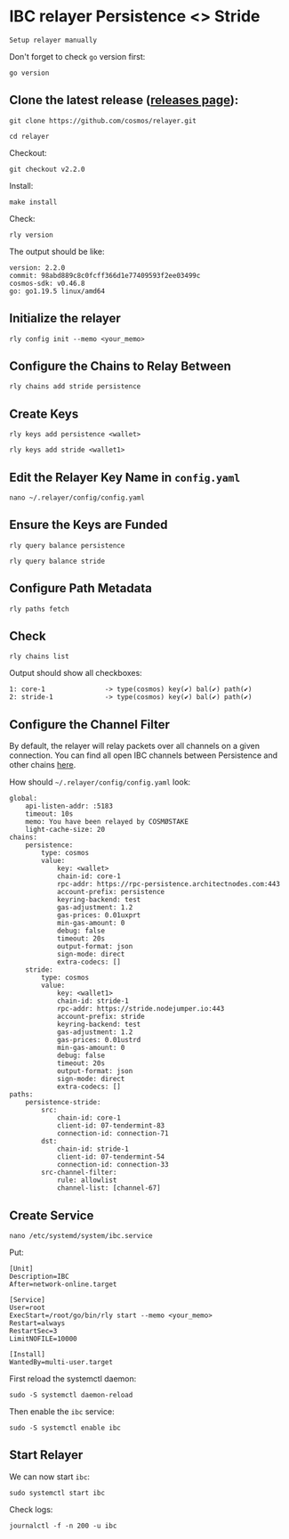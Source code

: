 # IBC relayer Persistence <> Stride
``Setup relayer manually``

Don't forget to check `go` version first:
```console
go version
```

## Clone the latest release ([releases page](https://github.com/cosmos/relayer/releases)):
```console
git clone https://github.com/cosmos/relayer.git
```
```console
cd relayer
```

Checkout:
```console
git checkout v2.2.0
```

Install:
```console
make install
```

Check:
```console
rly version
```
The output should be like:
```
version: 2.2.0
commit: 98abd889c8c0fcff366d1e77409593f2ee03499c
cosmos-sdk: v0.46.8
go: go1.19.5 linux/amd64
```

## Initialize the relayer
```console
rly config init --memo <your_memo>
```

## Configure the Chains to Relay Between
```console
rly chains add stride persistence
```

## Create Keys
```console
rly keys add persistence <wallet>
```
```console
rly keys add stride <wallet1>
```

## Edit the Relayer Key Name in `config.yaml`
```console
nano ~/.relayer/config/config.yaml
```

## Ensure the Keys are Funded
```console
rly query balance persistence
```
```console
rly query balance stride
```

## Configure Path Metadata
```console
rly paths fetch
```

## Check
```console
rly chains list
```
Output should show all checkboxes:
```
1: core-1               -> type(cosmos) key(✔) bal(✔) path(✔)
2: stride-1             -> type(cosmos) key(✔) bal(✔) path(✔)
```

## Configure the Channel Filter
By default, the relayer will relay packets over all channels on a given connection. You can find all open IBC channels between Persistence and other chains [here](https://www.mintscan.io/persistence/relayers).

How should `~/.relayer/config/config.yaml` look:
```
global:
    api-listen-addr: :5183
    timeout: 10s
    memo: You have been relayed by COSMØSTAKE
    light-cache-size: 20
chains:
    persistence:
        type: cosmos
        value:
            key: <wallet>
            chain-id: core-1
            rpc-addr: https://rpc-persistence.architectnodes.com:443
            account-prefix: persistence
            keyring-backend: test
            gas-adjustment: 1.2
            gas-prices: 0.01uxprt
            min-gas-amount: 0
            debug: false
            timeout: 20s
            output-format: json
            sign-mode: direct
            extra-codecs: []
    stride:
        type: cosmos
        value:
            key: <wallet1>
            chain-id: stride-1
            rpc-addr: https://stride.nodejumper.io:443
            account-prefix: stride
            keyring-backend: test
            gas-adjustment: 1.2
            gas-prices: 0.01ustrd
            min-gas-amount: 0
            debug: false
            timeout: 20s
            output-format: json
            sign-mode: direct
            extra-codecs: []
paths:
    persistence-stride:
        src:
            chain-id: core-1
            client-id: 07-tendermint-83
            connection-id: connection-71
        dst:
            chain-id: stride-1
            client-id: 07-tendermint-54
            connection-id: connection-33
        src-channel-filter:
            rule: allowlist
            channel-list: [channel-67]
 ```
 ## Create Service
 ```console
 nano /etc/systemd/system/ibc.service
 ```
 Put:
 ```
[Unit]
Description=IBC
After=network-online.target

[Service]
User=root
ExecStart=/root/go/bin/rly start --memo <your_memo>
Restart=always
RestartSec=3
LimitNOFILE=10000

[Install]
WantedBy=multi-user.target
```
First reload the systemctl daemon:
```console
sudo -S systemctl daemon-reload
```
Then enable the `ibc` service:
```console
sudo -S systemctl enable ibc
```

 ## Start Relayer
 We can now start `ibc`:
```console
sudo systemctl start ibc
```
Check logs:
```console
journalctl -f -n 200 -u ibc
```
 
